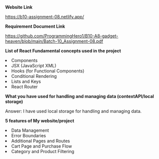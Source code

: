 **Website Link**

https://b10-assignment-08.netlify.app/



**Requirement Document Link**

https://github.com/ProgrammingHero1/B10-A8-gadget-heaven/blob/main/Batch-10_Assignment-08.pdf



**List of React Fundamental concepts used in the project**

<li>Components</li>
<li>JSX (JavaScript XML)</li>
<li>Hooks (for Functional Components)</li>
<li>Conditional Rendering</li>
<li>Lists and Keys</li>
<li>React Router</li>


**What you have used for handling and managing data (contextAPI/local storage)**

Answer: I have used local storage for handling and managing data.


**5 features of My website/project**

<li>Data Management</li>
<li>Error Boundaries</li>
<li>Additional Pages and Routes</li>
<li>Cart Page and Purchase Flow</li>
<li>Category and Product Filtering</li>
